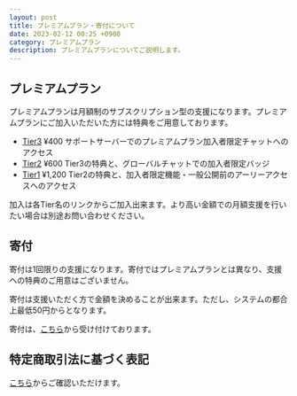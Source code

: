 ```yaml
---
layout: post
title: プレミアムプラン・寄付について
date: 2023-02-12 00:25 +0900
category: プレミアムプラン
description: プレミアムプランについてご説明します。
---
```


## プレミアムプラン

プレミアムプランは月額制のサブスクリプション型の支援になります。プレミアムプランにご加入いただいた方には特典をご用意しております。

- [Tier3](https://buy.stripe.com/28o8xK1S04fucnu147)  ¥400  サポートサーバーでのプレミアムプラン加入者限定チャットへのアクセス
- [Tier2](https://buy.stripe.com/28o29mdAI3bqbjqcMO)  ¥600  Tier3の特典と、グローバルチャットでの加入者限定バッジ
- [Tier1](https://buy.stripe.com/eVa3dqgMU3bqdry289)  ¥1,200 Tier2の特典と、加入者限定機能・一般公開前のアーリーアクセスへのアクセス

加入は各Tier名のリンクからご加入出来ます。より高い金額での月額支援を行いたい場合は別途お問い合わせください。

## 寄付

寄付は1回限りの支援になります。寄付ではプレミアムプランとは異なり、支援への特典のご用意はございません。

寄付は支援いただく方で金額を決めることが出来ます。ただし、システムの都合上最低50円からとなります。

寄付は、[こちら](https://donate.stripe.com/fZe6pC9kscM0gDK144)から受け付けております。

## 特定商取引法に基づく表記

[こちら](https://sina-chan.com/tradelaw)からご確認いただけます。

